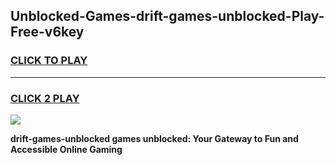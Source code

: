 
## Unblocked-Games-drift-games-unblocked-Play-Free-v6key
<h3>
<a href="https://premium76.site?title=drift-games-unblocked&ref=15A">CLICK TO PLAY</a></h3>
<hr>

<h3>
<a href="https://premium76.site?title=drift-games-unblocked&ref=15A">CLICK 2 PLAY</a>
  
</h3>

<a href="https://premium76.site?title=drift-games-unblocked&ref=15A"><img src="https://clearcache.store/games.png"></a>


**drift-games-unblocked games unblocked: Your Gateway to Fun and Accessible Online Gaming**
